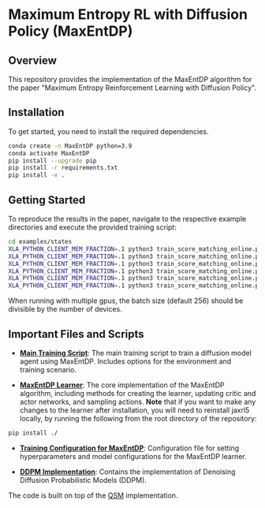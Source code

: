 # Maximum Entropy RL with Diffusion Policy (MaxEntDP)

## Overview

This repository provides the implementation of the MaxEntDP algorithm for the paper "Maximum Entropy Reinforcement Learning with Diffusion Policy".

## Installation

To get started, you need to install the required dependencies.

```bash
conda create -n MaxEntDP python=3.9
conda activate MaxEntDP
pip install --upgrade pip
pip install -r requirements.txt
pip install -e .
```

## Getting Started

To reproduce the results in the paper, navigate to the respective example directories and execute the provided training script:

```bash
cd examples/states
XLA_PYTHON_CLIENT_MEM_FRACTION=.1 python3 train_score_matching_online.py --config configs/max_entropy_learner_config.py --env_name HalfCheetah-v3 --config.temp 0.2
XLA_PYTHON_CLIENT_MEM_FRACTION=.1 python3 train_score_matching_online.py --config configs/max_entropy_learner_config.py --env_name Humanoid-v3 --config.temp 0.02
XLA_PYTHON_CLIENT_MEM_FRACTION=.1 python3 train_score_matching_online.py --config configs/max_entropy_learner_config.py --env_name Ant-v3 --config.temp 0.05
XLA_PYTHON_CLIENT_MEM_FRACTION=.1 python3 train_score_matching_online.py --config configs/max_entropy_learner_config.py --env_name Walker2d-v3 --config.temp 0.01
XLA_PYTHON_CLIENT_MEM_FRACTION=.1 python3 train_score_matching_online.py --config configs/max_entropy_learner_config.py --env_name Hopper-v3 --config.temp 0.02
XLA_PYTHON_CLIENT_MEM_FRACTION=.1 python3 train_score_matching_online.py --config configs/max_entropy_learner_config.py --env_name Swimmer-v3 --config.temp 0.005
```
When running with multiple gpus, the batch size (default 256) should be divisible by the number of devices.

## Important Files and Scripts

- **[Main Training Script](examples/states/train_score_matching_online.py)**: The main training script to train a diffusion model agent using MaxEntDP. Includes options for the environment and training scenario.

- **[MaxEntDP Learner](jaxrl5/agents/score_matching/max_entropy_learner.py)**: The core implementation of the MaxEntDP algorithm, including methods for creating the learner, updating critic and actor networks, and sampling actions. **Note** that if you want to make any changes to the learner after installation, you will need to reinstall jaxrl5 locally, by running the following from the root directory of the repository:
```bash
pip install ./
```

- **[Training Configuration for MaxEntDP](examples/states/configs/max_entropy_learner_config.py)**: Configuration file for setting hyperparameters and model configurations for the MaxEntDP learner.

- **[DDPM Implementation](jaxrl5/networks/diffusion.py)**: Contains the implementation of Denoising Diffusion Probabilistic Models (DDPM).

The code is built on top of the [QSM](https://github.com/Alescontrela/score_matching_rl) implementation.
